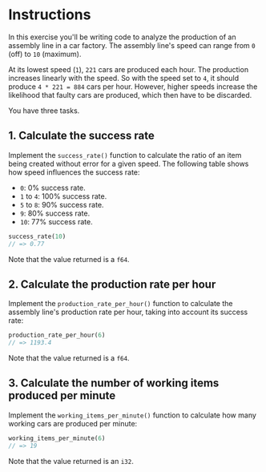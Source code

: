 # Instructions

In this exercise you'll be writing code to analyze the production of an assembly line in a car factory.
The assembly line's speed can range from `0` (off) to `10` (maximum).

At its lowest speed (`1`), `221` cars are produced each hour. The production increases linearly with the speed.
So with the speed set to `4`, it should produce `4 * 221 = 884` cars per hour. 
However, higher speeds increase the likelihood that faulty cars are produced, which then have to be discarded.

You have three tasks.

## 1. Calculate the success rate

Implement the `success_rate()` function to calculate the ratio of an item being
created without error for a given speed.
The following table shows how speed influences the success rate:

- `0`: 0% success rate.
- `1` to `4`: 100% success rate.
- `5` to `8`: 90% success rate.
- `9`: 80% success rate.
- `10`: 77% success rate.

```rust
success_rate(10)
// => 0.77
```

Note that the value returned is a `f64`.

## 2. Calculate the production rate per hour

Implement the `production_rate_per_hour()` function to calculate the assembly line's production rate per hour, taking into account its success rate:

```rust
production_rate_per_hour(6)
// => 1193.4
```

Note that the value returned is a `f64`.

## 3. Calculate the number of working items produced per minute

Implement the `working_items_per_minute()` function to calculate how many working cars are produced per minute:

```rust
working_items_per_minute(6)
// => 19
```

Note that the value returned is an `i32`.
